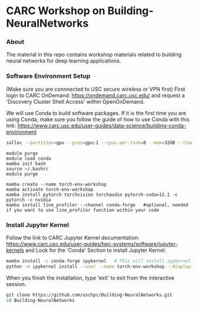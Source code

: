 # CARC Workshop on Building-NeuralNetworks

### About
The material in this repo contains workshop materials related to building neural networks for deep learning applications. 

### Software Environment Setup
(Make sure you are connnected to USC secure wireless or VPN first)
First login to CARC OnDemand: https://ondemand.carc.usc.edu/ and request a 'Discovery Cluster Shell Access' within OpenOnDemand. 

We will use Conda to build software packages. If it is the first time you are using Conda, make sure you follow the guide of how to use Conda with this link: https://www.carc.usc.edu/user-guides/data-science/building-conda-environment
```bash
salloc --partition=gpu --gres=gpu:1 --cpus-per-task=8 --mem=32GB --time=1:00:00 
```
```
module purge
module load conda
mamba init bash
source ~/.bashrc
module purge
```
```
mamba create --name torch-env-workshop
mamba activate torch-env-workshop
mamba install pytorch torchvision torchaudio pytorch-cuda=12.1 -c pytorch -c nvidia
mamba install line_profiler --channel conda-forge   #optional, needed if you want to use line_profiler function within your code
```

### Install Jupyter Kernel
Follow the link to CARC Jupyter Kernel documentation: https://www.carc.usc.edu/user-guides/hpc-systems/software/jupyter-kernels and Look for the 'Conda' Section to install Jupyter Kernel: 
```bash
mamba install -c conda-forge ipykernel   # This will install ipykernel inside your Conda environment
python -m ipykernel install --user --name torch-env-workshop --display-name "torch-env-workshop"     #This will link your Conda environment to OpenonDemand Jupyter Notebook Kernel
```
When you finish the installation, type 'exit' to exit from the interactive session.
```bash
git clone https://github.com/uschpc/Building-NeuralNetworks.git
cd Building-NeuralNetworks
```


